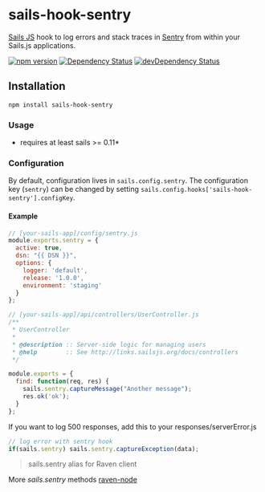 # sails-hook-sentry

[Sails JS](http://sailsjs.org) hook to log errors and stack traces in [Sentry](https://github.com/getsentry/sentry) from within your Sails.js applications.

[![npm version](https://badge.fury.io/js/sails-hook-sentry.svg)](http://badge.fury.io/js/sails-hook-sentry)
[![Dependency Status](https://david-dm.org/listepo/sails-hook-sentry.svg)](https://david-dm.org/listepo/sails-hook-sentry)
[![devDependency Status](https://david-dm.org/listepo/sails-hook-sentry/dev-status.svg)](https://david-dm.org/listepo/sails-hook-sentry#info=devDependencies)


## Installation

`npm install sails-hook-sentry`

### Usage

* requires at least sails >= 0.11*

### Configuration

By default, configuration lives in `sails.config.sentry`.  The configuration key (`sentry`) can be changed by setting `sails.config.hooks['sails-hook-sentry'].configKey`.

#### Example

```javascript
// [your-sails-app]/config/sentry.js
module.exports.sentry = {
  active: true,
  dsn: "{{ DSN }}",
  options: {
    logger: 'default',
    release: '1.0.0',
    environment: 'staging'
  }
};
```

```javascript
// [your-sails-app]/api/controllers/UserController.js
/**
 * UserController
 *
 * @description :: Server-side logic for managing users
 * @help        :: See http://links.sailsjs.org/docs/controllers
 */

module.exports = {
  find: function(req, res) {
    sails.sentry.captureMessage("Another message");
    res.ok('ok');
  }
};
```

If you want to log 500 responses, add this to your responses/serverError.js

```javascript
// log error with sentry hook
if(sails.sentry) sails.sentry.captureException(data);
```

> sails.sentry alias for Raven client

More *sails.sentry* methods [raven-node](https://docs.sentry.io/clients/node/)
